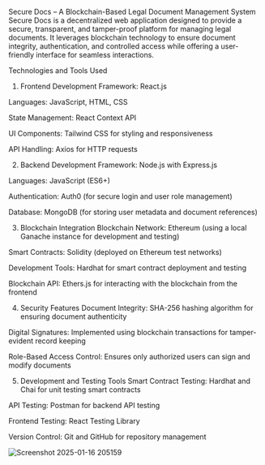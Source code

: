 Secure Docs – A Blockchain-Based Legal Document Management System
Secure Docs is a decentralized web application designed to provide a secure, transparent, and tamper-proof platform for managing legal documents. It leverages blockchain technology to ensure document integrity, authentication, and controlled access while offering a user-friendly interface for seamless interactions.

Technologies and Tools Used
1. Frontend Development
Framework: React.js

Languages: JavaScript, HTML, CSS

State Management: React Context API

UI Components: Tailwind CSS for styling and responsiveness

API Handling: Axios for HTTP requests

2. Backend Development
Framework: Node.js with Express.js

Languages: JavaScript (ES6+)

Authentication: Auth0 (for secure login and user role management)

Database: MongoDB (for storing user metadata and document references)

3. Blockchain Integration
Blockchain Network: Ethereum (using a local Ganache instance for development and testing)

Smart Contracts: Solidity (deployed on Ethereum test networks)

Development Tools: Hardhat for smart contract deployment and testing

Blockchain API: Ethers.js for interacting with the blockchain from the frontend

4. Security Features
Document Integrity: SHA-256 hashing algorithm for ensuring document authenticity

Digital Signatures: Implemented using blockchain transactions for tamper-evident record keeping

Role-Based Access Control: Ensures only authorized users can sign and modify documents

5. Development and Testing Tools
Smart Contract Testing: Hardhat and Chai for unit testing smart contracts

API Testing: Postman for backend API testing

Frontend Testing: React Testing Library

Version Control: Git and GitHub for repository management

![Screenshot 2025-01-16 205159](https://github.com/user-attachments/assets/cb7ad8f3-7acf-4c49-b3e6-2a7a8e29fde5)
